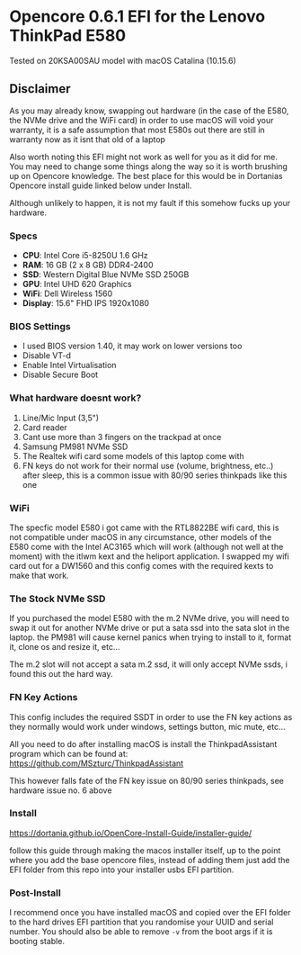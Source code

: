 # Opencore 0.6.1 EFI for the Lenovo ThinkPad E580
Tested on 20KSA00SAU model with macOS Catalina (10.15.6)

## Disclaimer

As you may already know, swapping out hardware (in the case of the E580, the NVMe drive and the WiFi card) in order to use macOS will void your warranty, it is a safe assumption that most E580s out there are still in warranty now as it isnt that old of a laptop

Also worth noting this EFI might not work as well for you as it did for me. You may need to change some things along the way so it is worth brushing up on Opencore knowledge. The best place for this would be in Dortanias Opencore install guide linked below under Install.

Although unlikely to happen, it is not my fault if this somehow fucks up your hardware.

### Specs
* **CPU**: Intel Core i5-8250U 1.6 GHz
* **RAM**: 16 GB (2 x 8 GB) DDR4-2400
* **SSD**: Western Digital Blue NVMe SSD 250GB
* **GPU**: Intel UHD 620 Graphics
* **WiFi**: Dell Wireless 1560
* **Display**: 15.6" FHD IPS 1920x1080

### BIOS Settings
* I used BIOS version 1.40, it may work on lower versions too
* Disable VT-d
* Enable Intel Virtualisation
* Disable Secure Boot

### What hardware doesnt work?
1. Line/Mic Input (3,5")
2. Card reader
3. Cant use more than 3 fingers on the trackpad at once
4. Samsung PM981 NVMe SSD
5. The Realtek wifi card some models of this laptop come with
6. FN keys do not work for their normal use (volume, brightness, etc..) after sleep, this is a common issue with 80/90 series thinkpads like this one

### WiFi

The specfic model E580 i got came with the RTL8822BE wifi card, this is not compatible under macOS in any circumstance, other models of the E580 come with the Intel AC3165 which will work (although not well at the moment) with the itlwm kext and the heliport application. I swapped my wifi card out for a DW1560 and this config comes with the required kexts to make that work.

### The Stock NVMe SSD

If you purchased the model E580 with the m.2 NVMe drive, you will need to swap it out for another NVMe drive or put a sata ssd into the sata slot in the laptop. the PM981 will cause kernel panics when trying to install to it, format it, clone os and resize it, etc...

The m.2 slot will not accept a sata m.2 ssd, it will only accept NVMe ssds, i found this out the hard way.

### FN Key Actions

This config includes the required SSDT in order to use the FN key actions as they normally would work under windows, settings button, mic mute, etc...

All you need to do after installing macOS is install the ThinkpadAssistant program which can be found at: https://github.com/MSzturc/ThinkpadAssistant

This however falls fate of the FN key issue on 80/90 series thinkpads, see hardware issue no. 6 above

### Install

https://dortania.github.io/OpenCore-Install-Guide/installer-guide/

follow this guide through making the macos installer itself, up to the point where you add the base opencore files, instead of adding them just add the EFI folder from this repo into your installer usbs EFI partition.

### Post-Install

I recommend once you have installed macOS and copied over the EFI folder to the hard drives EFI partition that you randomise your UUID and serial number. You should also be able to remove `-v` from the boot args if it is booting stable.
